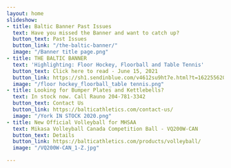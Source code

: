 ```yaml
---
layout: home
slideshow:
- title: Baltic Banner Past Issues
  text: Have you missed the Banner and want to catch up?
  button_text: Past Issues
  button_link: "/the-baltic-banner/"
  image: "/Banner title page.png"
- title: THE BALTIC BANNER
  text: 'Highlighting: Floor Hockey, Floorball and Table Tennis'
  button_text: Click here to read - June 15, 2021
  button_link: https://sh1.sendinblue.com/v4612su9ht7e.html?t=1622556201
  image: "/floor hockey_floorball_table tennis.png"
- title: Looking for Bumper Plates and Kettlebells?
  text: In stock now. Call Rauno 204-781-3342
  button_text: Contact Us
  button_link: https://balticathletics.com/contact-us/
  image: "/York IN STOCK 2020.png"
- title: New Official Volleyball for MHSAA
  text: Mikasa Volleyball Canada Competition Ball - VQ200W-CAN
  button_text: Details
  button_link: https://balticathletics.com/products/volleyball/
  image: "/VQ200W-CAN_1-Z.jpg"

---
```

